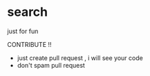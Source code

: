 # search
just for fun



CONTRIBUTE !! 
- just create pull request , i will see your code 
- don't spam pull request  
